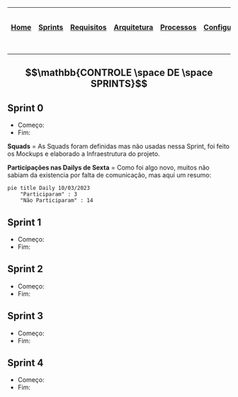 |[Home](home)|[Sprints](sprints)|[Requisitos](requisitos)|[Arquitetura](arquitetura)|[Processos](processos)|[Configuração](configuracao)|[Mockups](mockups)|[Banco de Dados](banco_dados)|[Instalação](instalacao)|[Gerência de Projeto](Gerenciamento do Projeto)|[Horários Disponiveis](horarios)|
|---|---|---|---|---|---|---|---|---|---|---|

---
$$\mathbb{CONTROLE \space DE \space SPRINTS}$$
---

## Sprint 0

- Começo:  
- Fim:

**Squads** = As Squads foram definidas mas não usadas nessa Sprint, foi feito os Mockups e elaborado a Infraestrutura do projeto.

**Participações nas Dailys de Sexta** = Como foi algo novo, muitos não sabiam da existencia por falta de comunicação, mas aqui um resumo:

```mermaid
pie title Daily 10/03/2023
    "Participaram" : 3
    "Não Participaram" : 14
```

## Sprint 1

- Começo: 
- Fim: 

## Sprint 2

- Começo: 
- Fim: 

## Sprint 3

- Começo: 
- Fim: 

## Sprint 4

- Começo: 
- Fim: 